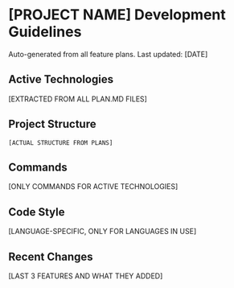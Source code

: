 # [PROJECT NAME] Development Guidelines

Auto-generated from all feature plans. Last updated: [DATE]

## Active Technologies

[EXTRACTED FROM ALL PLAN.MD FILES]

## Project Structure

```text
[ACTUAL STRUCTURE FROM PLANS]
```

## Commands

[ONLY COMMANDS FOR ACTIVE TECHNOLOGIES]

## Code Style

[LANGUAGE-SPECIFIC, ONLY FOR LANGUAGES IN USE]

## Recent Changes

[LAST 3 FEATURES AND WHAT THEY ADDED]

<!-- MANUAL ADDITIONS START -->
<!-- MANUAL ADDITIONS END -->
